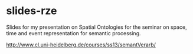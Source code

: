 slides-rze
==========

Slides for my presentation on Spatial Ontologies for the seminar
on space, time and event representation for semantic processing.


http://www.cl.uni-heidelberg.de/courses/ss13/semantVerarb/


